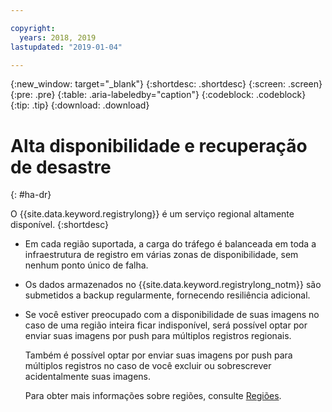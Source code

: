 ```yaml
---

copyright:
  years: 2018, 2019
lastupdated: "2019-01-04"

---
```


{:new_window: target="_blank"}
{:shortdesc: .shortdesc}
{:screen: .screen}
{:pre: .pre}
{:table: .aria-labeledby="caption"}
{:codeblock: .codeblock}
{:tip: .tip}
{:download: .download}

# Alta disponibilidade e recuperação de desastre
{: #ha-dr}

O {{site.data.keyword.registrylong}} é um serviço regional altamente disponível.
{:shortdesc}

* Em cada região suportada, a carga do tráfego é balanceada em toda a infraestrutura de registro em várias zonas de disponibilidade, sem nenhum ponto único de falha.

* Os dados armazenados no {{site.data.keyword.registrylong_notm}} são submetidos a backup regularmente, fornecendo resiliência adicional.

* Se você estiver preocupado com a disponibilidade de suas imagens no caso de uma região inteira ficar indisponível, será possível optar por enviar suas imagens por push para múltiplos registros regionais.
  
  Também é possível optar por enviar suas imagens por push para múltiplos registros no caso de você excluir ou sobrescrever acidentalmente suas imagens.

  Para obter mais informações sobre regiões, consulte [Regiões](/docs/services/Registry/registry_overview.html#registry_regions).
